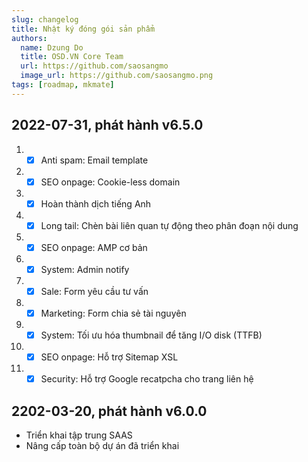 ```yaml
---
slug: changelog
title: Nhật ký đóng gói sản phẩm
authors:
  name: Dzung Do
  title: OSD.VN Core Team
  url: https://github.com/saosangmo
  image_url: https://github.com/saosangmo.png
tags: [roadmap, mkmate]
---
```

## 2022-07-31, phát hành v6.5.0
1. - [x] Anti spam: Email template
2. - [x] SEO onpage: Cookie-less domain
3. - [x] Hoàn thành dịch tiếng Anh
4. - [x] Long tail: Chèn bài liên quan tự động theo phân đoạn nội dung
5. - [x] SEO onpage: AMP cơ bản
6. - [x] System: Admin notify
7. - [x] Sale: Form yêu cầu tư vấn
8. - [x] Marketing: Form chia sẻ tài nguyên
9. - [x] System: Tối ưu hóa thumbnail để tăng I/O disk (TTFB)
10. - [x] SEO onpage: Hỗ trợ Sitemap XSL
11. - [x] Security: Hỗ trợ Google recatpcha cho trang liên hệ

## 2202-03-20, phát hành v6.0.0
- Triển khai tập trung SAAS
- Nâng cấp toàn bộ dự án đã triển khai
